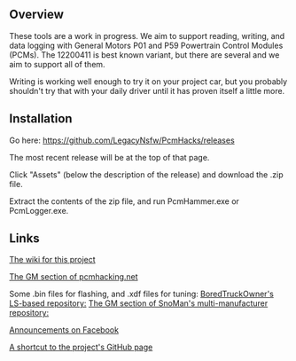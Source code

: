 ## Overview

These tools are a work in progress. We aim to support reading, writing, and data logging with General Motors P01 and P59 Powertrain Control Modules (PCMs). The 12200411 is best known variant, but there are several and we aim to support all of them.

Writing is working well enough to try it on your project car, but you probably shouldn't try that with your daily driver until it has proven itself a little more. 

## Installation

Go here: https://github.com/LegacyNsfw/PcmHacks/releases

The most recent release will be at the top of that page.

Click "Assets" (below the description of the release) and download the .zip file.   

Extract the contents of the zip file, and run PcmHammer.exe or PcmLogger.exe.

## Links

[The wiki for this project](https://github.com/LegacyNsfw/PcmHacks/wiki)

[The GM section of pcmhacking.net](https://pcmhacking.net/forums/viewforum.php?f=42)

Some .bin files for flashing, and .xdf files for tuning:
 [BoredTruckOwner's LS-based repository:](https://github.com/BoredTruckOwner/LS_Based_Engine_Repository)
 [The GM section of SnoMan's multi-manufacturer repository:](https://github.com/Snoman002/Engine-Tune-Repository-TunerPro-EFIlive-TunerCat/tree/master/General%20Motors)

[Announcements on Facebook](https://www.facebook.com/PcmHammer)

[A shortcut to the project's GitHub page](http://pcmhammer.org/)

